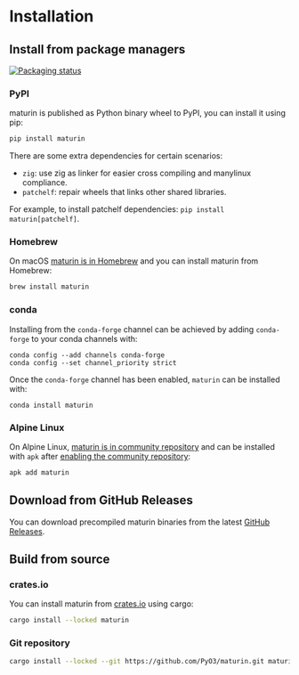 # Installation

## Install from package managers

[![Packaging status](https://repology.org/badge/vertical-allrepos/maturin.svg?columns=4)](https://repology.org/project/maturin/versions)

### PyPI

maturin is published as Python binary wheel to PyPI, you can install it using pip:

```bash
pip install maturin
```

There are some extra dependencies for certain scenarios:

* `zig`: use zig as linker for easier cross compiling and manylinux compliance.
* `patchelf`: repair wheels that links other shared libraries.

For example, to install patchelf dependencies: `pip install maturin[patchelf]`.

### Homebrew

On macOS [maturin is in Homebrew](https://formulae.brew.sh/formula/maturin#default) and you can install maturin from Homebrew:

```bash
brew install maturin
```

### conda

Installing from the `conda-forge` channel can be achieved by adding `conda-forge` to your conda channels with:

```
conda config --add channels conda-forge
conda config --set channel_priority strict
```

Once the `conda-forge` channel has been enabled, `maturin` can be installed with:

```
conda install maturin
```

### Alpine Linux

On Alpine Linux, [maturin is in community repository](https://pkgs.alpinelinux.org/packages?name=maturin&branch=edge&repo=community)
and can be installed with `apk` after [enabling the community repository](https://wiki.alpinelinux.org/wiki/Enable_Community_Repository):

```bash
apk add maturin
```

## Download from GitHub Releases

You can download precompiled maturin binaries from the latest [GitHub Releases](https://github.com/PyO3/maturin/releases/latest).

## Build from source

### crates.io

You can install maturin from [crates.io](https://crates.io/crates/maturin) using cargo:

```bash
cargo install --locked maturin
```

### Git repository

```bash
cargo install --locked --git https://github.com/PyO3/maturin.git maturin
```
